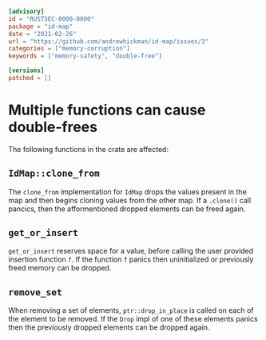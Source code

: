 ```toml
[advisory]
id = "RUSTSEC-0000-0000"
package = "id-map"
date = "2021-02-26"
url = "https://github.com/andrewhickman/id-map/issues/3"
categories = ["memory-corruption"]
keywords = ["memory-safety", "double-free"]

[versions]
patched = []
```

# Multiple functions can cause double-frees

The following functions in the crate are affected:

## `IdMap::clone_from`

The `clone_from` implementation for `IdMap` drops the values present in the
map and then begins cloning values from the other map. If a `.clone()` call
pancics, then the afformentioned dropped elements can be freed again.

## `get_or_insert`

`get_or_insert` reserves space for a value, before calling the user provided
insertion function `f`. If the function `f` panics then uninitialized or
previously freed memory can be dropped.

## `remove_set`

When removing a set of elements, `ptr::drop_in_place` is called on each of the
element to be removed. If the `Drop` impl of one of these elements panics then
the previously dropped elements can be dropped again.
